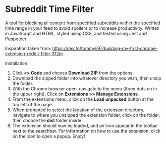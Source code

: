 # Subreddit Time Filter

A tool for blocking all content from specified subreddits within the specified time range in your feed to avoid spoilers
or to increase productivity. Written in JavaScript and HTML, styled using CSS, and tested using Jest and Puppeteer.

Inspiration taken from:
https://dev.to/tommyli97/building-my-first-chrome-extension-reddit-filter-312m

Installation:
1. Click **<> Code** and choose **Download ZIP** from the options.
2. Download the zipped folder into whatever directory you wish, then unzip the folder.
3. With the Chrome browser open, navigate to the menu (three dots on in the upper right). Click on **Extensions >> Manage Extensions**.
4. From the extensions menu, click on the **Load unpacked** button at the top left of the page.
5. When prompted to select the location of the extension directory, navigate to where you unzipped the extension folder, click on the folder, then choose the **dist** folder inside.
6. The extension should now be loaded, and an icon appear in the toolbar next to the searchbar. For information on how to use the extension, click on the icon to open a popup. Enjoy!